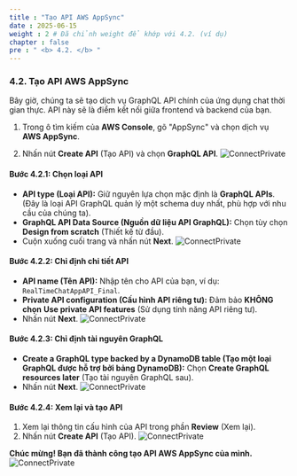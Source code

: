 ```yaml
---
title : "Tạo API AWS AppSync"
date : 2025-06-15
weight : 2 # Đã chỉnh weight để khớp với 4.2. (ví dụ)
chapter : false
pre : " <b> 4.2. </b> "
---
```


### **4.2. Tạo API AWS AppSync**

Bây giờ, chúng ta sẽ tạo dịch vụ GraphQL API chính của ứng dụng chat thời gian thực. API này sẽ là điểm kết nối giữa frontend và backend của bạn.

1.  Trong ô tìm kiếm của **AWS Console**, gõ "AppSync" và chọn dịch vụ **AWS AppSync**.

2.  Nhấn nút **Create API** (Tạo API) và chọn **GraphQL API**.
    ![ConnectPrivate](https://ThanhHung1104.github.io/LTH_Workshop_01/images/be_4.2_1.png)

#### **Bước 4.2.1: Chọn loại API**

* **API type (Loại API):** Giữ nguyên lựa chọn mặc định là **GraphQL APIs**. (Đây là loại API GraphQL quản lý một schema duy nhất, phù hợp với nhu cầu của chúng ta).
* **GraphQL API Data Source (Nguồn dữ liệu API GraphQL):** Chọn tùy chọn **Design from scratch** (Thiết kế từ đầu).
* Cuộn xuống cuối trang và nhấn nút **Next**.
    ![ConnectPrivate](https://ThanhHung1104.github.io/LTH_Workshop_01/images/be_4.2_2.png)

#### **Bước 4.2.2: Chỉ định chi tiết API**

* **API name (Tên API):** Nhập tên cho API của bạn, ví dụ: `RealTimeChatAppAPI_Final`.
* **Private API configuration (Cấu hình API riêng tư):** Đảm bảo **KHÔNG chọn** **Use private API features** (Sử dụng tính năng API riêng tư).
* Nhấn nút **Next**.
    ![ConnectPrivate](https://ThanhHung1104.github.io/LTH_Workshop_01/images/be_4.2_3.png)

#### **Bước 4.2.3: Chỉ định tài nguyên GraphQL**

* **Create a GraphQL type backed by a DynamoDB table (Tạo một loại GraphQL được hỗ trợ bởi bảng DynamoDB):** Chọn **Create GraphQL resources later** (Tạo tài nguyên GraphQL sau).
* Nhấn nút **Next**.
    ![ConnectPrivate](https://ThanhHung1104.github.io/LTH_Workshop_01/images/be_4.2_4.png)

#### **Bước 4.2.4: Xem lại và tạo API**

1.  Xem lại thông tin cấu hình của API trong phần **Review** (Xem lại).
2.  Nhấn nút **Create API** (Tạo API).
    ![ConnectPrivate](https://ThanhHung1104.github.io/LTH_Workshop_01/images/be_4.2_5.png)

**Chúc mừng! Bạn đã thành công tạo API AWS AppSync của mình.**
    ![ConnectPrivate](https://ThanhHung1104.github.io/LTH_Workshop_01/images/be_4.2_6.png)